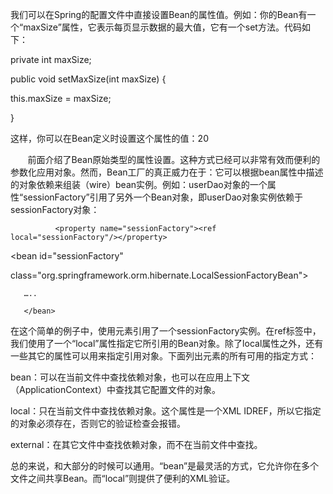 我们可以在Spring的配置文件中直接设置Bean的属性值。例如：你的Bean有一个“maxSize”属性，它表示每页显示数据的最大值，它有一个set方法。代码如下：

private int maxSize;

public void setMaxSize(int maxSize) {

this.maxSize = maxSize;

}

这样，你可以在Bean定义时设置这个属性的值：<property name="maxSize"><value>20</value></property>

       前面介绍了Bean原始类型的属性设置。这种方式已经可以非常有效而便利的参数化应用对象。然而，Bean工厂的真正威力在于：它可以根据bean属性中描述的对象依赖来组装（wire）bean实例。例如：userDao对象的一个属性“sessionFactory”引用了另外一个Bean对象，即userDao对象实例依赖于sessionFactory对象：
    <bean id="userDao" class="com.dev.spring.simple.HibernateUserDao">

              <property name="sessionFactory"><ref local="sessionFactory"/></property>

</bean>

<bean id="sessionFactory"

class="org.springframework.orm.hibernate.LocalSessionFactoryBean">

       …..

       </bean>
在这个简单的例子中，使用<ref>元素引用了一个sessionFactory实例。在ref标签中，我们使用了一个“local”属性指定它所引用的Bean对象。除了local属性之外，还有一些其它的属性可以用来指定引用对象。下面列出<ref>元素的所有可用的指定方式：

bean：可以在当前文件中查找依赖对象，也可以在应用上下文（ApplicationContext）中查找其它配置文件的对象。

local：只在当前文件中查找依赖对象。这个属性是一个XML IDREF，所以它指定的对象必须存在，否则它的验证检查会报错。

external：在其它文件中查找依赖对象，而不在当前文件中查找。

总的来说，<ref bean="..."/>和<ref local="..."/>大部分的时候可以通用。“bean”是最灵活的方式，它允许你在多个文件之间共享Bean。而“local”则提供了便利的XML验证。